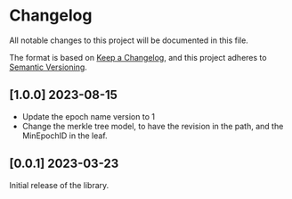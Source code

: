 # Changelog
All notable changes to this project will be documented in this file.

The format is based on [Keep a Changelog](https://keepachangelog.com/en/1.0.0/),
and this project adheres to [Semantic Versioning](https://semver.org/spec/v2.0.0.html).

## [1.0.0] 2023-08-15

- Update the epoch name version to 1
- Change the merkle tree model, to have the revision in the path, and the MinEpochID in the leaf.

## [0.0.1] 2023-03-23

Initial release of the library.

